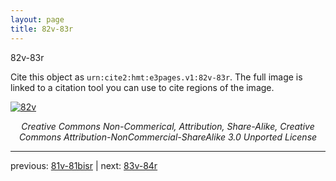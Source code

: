 ```yaml
---
layout: page
title: 82v-83r
---
```


82v-83r

Cite this object as `urn:cite2:hmt:e3pages.v1:82v-83r`.  The full image is linked to a citation tool you can use to cite regions of the image.

[![82v](http://www.homermultitext.org/iipsrv?IIIF=/project/homer/pyramidal/deepzoom/hmt/e3bifolio/v1/E3_82v_83r.tif/full/800,/0/default.jpg)](http://www.homermultitext.org/ict2/?urn=urn:cite2:hmt:e3bifolio.v1:E3_82v_83r) 

<p style="text-align: center; font-style: italic;">Creative Commons Non-Commerical, Attribution, Share-Alike, Creative Commons Attribution-NonCommercial-ShareAlike 3.0 Unported License</p>

---

previous: [81v-81bisr](../81v-81bisr/) | next: [83v-84r](../83v-84r/)
